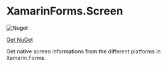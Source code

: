 # XamarinForms.Screen
![Nuget](https://img.shields.io/nuget/v/XamarinForms.Screen?color=green&link=https://www.nuget.org/packages/XamarinForms.Screen/1.0.0)

[Get NuGet](https://www.nuget.org/packages/XamarinForms.Screen/1.0.0)

Get native screen informations from the different platforms in Xamarin.Forms. 
